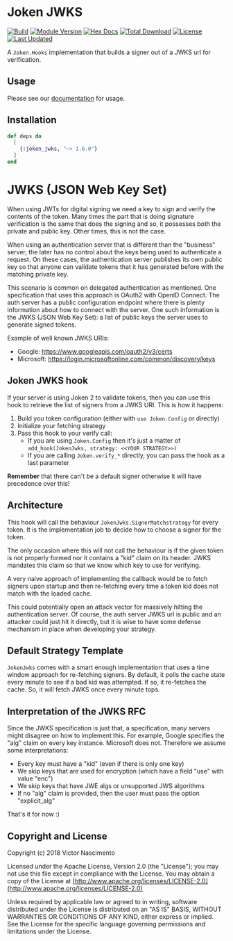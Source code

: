 # Joken JWKS

[![Build](https://travis-ci.org/joken-elixir/joken_jwks.svg?branch=master)](https://travis-ci.org/joken-elixir/joken_jwks)
[![Module Version](https://img.shields.io/hexpm/v/joken_jwks.svg)](https://hex.pm/packages/joken_jwks)
[![Hex Docs](https://img.shields.io/badge/hex-docs-lightgreen.svg)](https://hexdocs.pm/joken_jwks/)
[![Total Download](https://img.shields.io/hexpm/dt/joken_jwks.svg)](https://hex.pm/packages/joken_jwks)
[![License](https://img.shields.io/hexpm/l/joken_jwks.svg)](https://github.com/joken-elixir/joken_jwks/blob/master/LICENSE)
[![Last Updated](https://img.shields.io/github/last-commit/joken-elixir/joken_jwks.svg)](https://github.com/joken-elixir/joken_jwks/commits/master)

A `Joken.Hooks` implementation that builds a signer out of a JWKS url for verification.

## Usage

Please see our [documentation](https://hexdocs.pm/joken_jwks/) for usage.

## Installation

```elixir
def deps do
  [
    {:joken_jwks, "~> 1.6.0"}
  ]
end
```

# JWKS (JSON Web Key Set)

When using JWTs for digital signing we need a key to sign and verify the contents of the token. Many times the part that is doing signature verification is the same that does the signing and so, it possesses both the private and public key. Other times, this is not the case.

When using an authentication server that is different than the "business" server, the later has no control about the keys being used to authenticate a request. On these cases, the authentication server publishes its own public key so that anyone can validate tokens that it has generated before with the matching private key.

This scenario is common on delegated authentication as mentioned. One specification that uses this approach is OAuth2 with OpenID Connect. The auth server has a public configuration endpoint where there is plenty information about how to connect with the server. One such information is the JWKS (JSON Web Key Set): a list of public keys the server uses to generate signed tokens.

Example of well known JWKS URIs:

- Google: https://www.googleapis.com/oauth2/v3/certs
- Microsoft: https://login.microsoftonline.com/common/discovery/keys

## Joken JWKS hook

If your server is using Joken 2 to validate tokens, then you can use this hook to retrieve the list of signers from a JWKS URI. This is how it happens:

1. Build you token configuration (either with `use Joken.Config` or directly)
2. Initialize your fetching strategy
3. Pass this hook to your verify call:
   - If you are using `Joken.Config` then it's just a matter of `add_hook(JokenJwks, strategy: <<YOUR STRATEGY>>)`
   - If you are calling `Joken.verify_*` directly, you can pass the hook as a last parameter

**Remember** that there can't be a default signer otherwise it will have precedence over this!

## Architecture

This hook will call the behaviour `JokenJwks.SignerMatchstrategy` for every token. It is the implementation job to decide how to choose a signer for the token.

The only occasion where this will not call the behaviour is if the given token is not properly formed nor it contains a "kid" claim on its header. JWKS mandates this claim so that we know which key to use for verifying.

A very naive approach of implementing the callback would be to fetch signers upon startup and then re-fetching every time a token kid does not match with the loaded cache.

This could potentially open an attack vector for massively hitting the authentication server. Of course, the auth server JWKS url is public and an attacker could just hit it directly, but it is wise to have some defense mechanism in place when developing your strategy.

## Default Strategy Template

`JokenJwks` comes with a smart enough implementation that uses a time window approach for re-fetching signers. By default, it polls the cache state every minute to see if a bad kid was attempted. If so, it re-fetches the cache. So, it will fetch JWKS once every minute tops.

## Interpretation of the JWKS RFC

Since the JWKS specification is just that, a specification, many servers might disagree on how to implement this. For example, Google specifies the "alg" claim on every key instance. Microsoft does not. Therefore we assume some interpretations:

- Every key must have a "kid" (even if there is only one key)
- We skip keys that are used for encryption (which have a field "use" with value "enc")
- We skip keys that have JWE algs or unsupported JWS algorithms
- If no "alg" claim is provided, then the user must pass the option "explicit_alg"

That's it for now :)

## Copyright and License

Copyright (c) 2018 Victor Nascimento

Licensed under the Apache License, Version 2.0 (the "License");
you may not use this file except in compliance with the License.
You may obtain a copy of the License at [http://www.apache.org/licenses/LICENSE-2.0](http://www.apache.org/licenses/LICENSE-2.0)

Unless required by applicable law or agreed to in writing, software
distributed under the License is distributed on an "AS IS" BASIS,
WITHOUT WARRANTIES OR CONDITIONS OF ANY KIND, either express or implied.
See the License for the specific language governing permissions and
limitations under the License.
